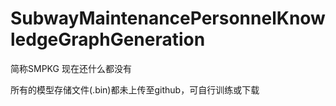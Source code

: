 # SubwayMaintenancePersonnelKnowledgeGraphGeneration
简称SMPKG
现在还什么都没有

所有的模型存储文件(.bin)都未上传至github，可自行训练或下载
